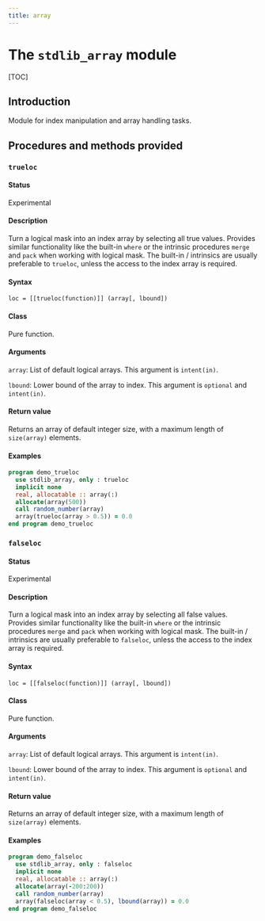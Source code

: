 ```yaml
---
title: array
---
```


# The `stdlib_array` module

[TOC]

## Introduction

Module for index manipulation and array handling tasks.

## Procedures and methods provided


### `trueloc`

#### Status

Experimental

#### Description

Turn a logical mask into an index array by selecting all true values.
Provides similar functionality like the built-in `where` or the intrinsic procedures `merge` and `pack` when working with logical mask.
The built-in / intrinsics are usually preferable to `trueloc`, unless the access to the index array is required.

#### Syntax

`loc = [[trueloc(function)]] (array[, lbound])`

#### Class

Pure function.

#### Arguments

`array`: List of default logical arrays. This argument is `intent(in)`.

`lbound`: Lower bound of the array to index. This argument is `optional` and `intent(in)`.

#### Return value

Returns an array of default integer size, with a maximum length of `size(array)` elements.

#### Examples

```fortran
program demo_trueloc
  use stdlib_array, only : trueloc
  implicit none
  real, allocatable :: array(:)
  allocate(array(500))
  call random_number(array)
  array(trueloc(array > 0.5)) = 0.0
end program demo_trueloc
```


### `falseloc`

#### Status

Experimental

#### Description

Turn a logical mask into an index array by selecting all false values.
Provides similar functionality like the built-in `where` or the intrinsic procedures `merge` and `pack` when working with logical mask.
The built-in / intrinsics are usually preferable to `falseloc`, unless the access to the index array is required.

#### Syntax

`loc = [[falseloc(function)]] (array[, lbound])`

#### Class

Pure function.

#### Arguments

`array`: List of default logical arrays. This argument is `intent(in)`.

`lbound`: Lower bound of the array to index. This argument is `optional` and `intent(in)`.

#### Return value

Returns an array of default integer size, with a maximum length of `size(array)` elements.

#### Examples

```fortran
program demo_falseloc
  use stdlib_array, only : falseloc
  implicit none
  real, allocatable :: array(:)
  allocate(array(-200:200))
  call random_number(array)
  array(falseloc(array < 0.5), lbound(array)) = 0.0
end program demo_falseloc
```
